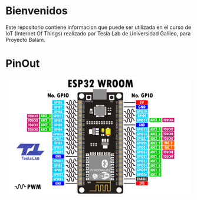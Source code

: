 # Bienvenidos 
Este repositorio contiene informacion que puede ser utilizada en el curso de IoT (Internet Of Things) realizado por Tesla Lab de Universidad Galileo, para Proyecto Balam.

# PinOut
![](/Img/PINOUT_ESP32.png)